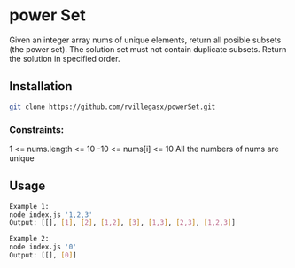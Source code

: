 # power Set

Given an integer array nums of unique elements, return all posible subsets (the power set).
The solution set must not contain duplicate subsets. Return the solution in specified order.

## Installation

```bash
git clone https://github.com/rvillegasx/powerSet.git
```

### Constraints:
1 <= nums.length <= 10
-10 <= nums[i] <= 10
All the numbers of nums are unique

## Usage

```bash
Example 1:
node index.js '1,2,3'
Output: [[], [1], [2], [1,2], [3], [1,3], [2,3], [1,2,3]]

Example 2:
node index.js '0'
Output: [[], [0]]
```